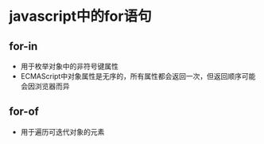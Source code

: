 # javascript中的for语句

## for-in

- 用于枚举对象中的非符号键属性
- ECMAScript中对象属性是无序的，所有属性都会返回一次，但返回顺序可能会因浏览器而异

## for-of

- 用于遍历可迭代对象的元素